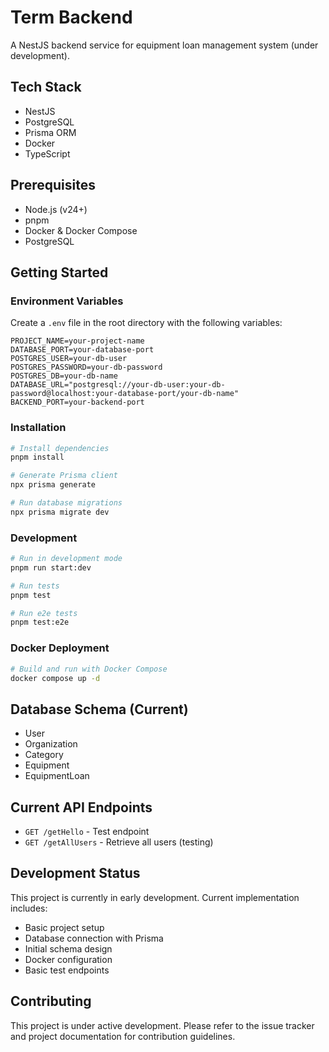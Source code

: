 # Term Backend

A NestJS backend service for equipment loan management system (under development).

## Tech Stack

- NestJS
- PostgreSQL
- Prisma ORM
- Docker
- TypeScript

## Prerequisites

- Node.js (v24+)
- pnpm
- Docker & Docker Compose
- PostgreSQL

## Getting Started

### Environment Variables

Create a `.env` file in the root directory with the following variables:

```env
PROJECT_NAME=your-project-name
DATABASE_PORT=your-database-port
POSTGRES_USER=your-db-user
POSTGRES_PASSWORD=your-db-password
POSTGRES_DB=your-db-name
DATABASE_URL="postgresql://your-db-user:your-db-password@localhost:your-database-port/your-db-name"
BACKEND_PORT=your-backend-port
```

### Installation

```bash
# Install dependencies
pnpm install

# Generate Prisma client
npx prisma generate

# Run database migrations
npx prisma migrate dev
```

### Development

```bash
# Run in development mode
pnpm run start:dev

# Run tests
pnpm test

# Run e2e tests
pnpm test:e2e
```

### Docker Deployment

```bash
# Build and run with Docker Compose
docker compose up -d
```

## Database Schema (Current)

- User
- Organization
- Category
- Equipment
- EquipmentLoan

## Current API Endpoints

- `GET /getHello` - Test endpoint
- `GET /getAllUsers` - Retrieve all users (testing)

## Development Status

This project is currently in early development. Current implementation includes:

- Basic project setup
- Database connection with Prisma
- Initial schema design
- Docker configuration
- Basic test endpoints

## Contributing

This project is under active development. Please refer to the issue tracker and project documentation for contribution guidelines.
